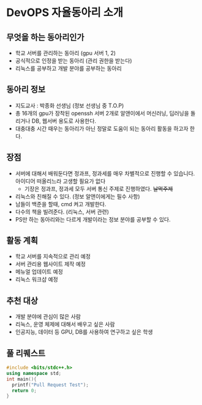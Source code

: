 # DevOPS 자율동아리 소개
## 무엇을 하는 동아리인가
- 학교 서버를 관리하는 동아리 (gpu 서버 1, 2)
- 공식적으로 인정을 받는 동아리 (관리 권한을 받는다)
- 리눅스를 공부하고 개발 분야를 공부하는 동아리

## 동아리 정보
- 지도교사 : 박종화 선생님 (정보 선생님 중 T.O.P)
- 총 16개의 gpu가 장착된 openssh 서버 2개로 알앤이에서 머신러닝, 딥러닝을 돌리거나 DB, 웹서버 용도로 사용한다.
- 대충대충 시간 때우는 동아리가 아닌 정말로 도움이 되는 동아리 활동을 하고자 한다. 

## 장점
- 서버에 대해서 배워둔다면 정과프, 정과세를 매우 차별적으로 진행할 수 있습니다. 아이디어 떠올리느라 고생할 필요가 없다
  - 기장은 정과프, 정과세 모두 서버 통신 주제로 진행하였다. ~~날먹주제~~ 
- 리눅스와 친해질 수 있다. (정보 알앤이에게는 필수 사항)
- 남들이 백준을 할때, cmd 켜고 개발한다. 
- 다수의 책을 빌려준다. (리눅스, 서버 관련)
- PS만 하는 동아리와는 다르게 개발이라는 정보 분야를 공부할 수 있다. 

## 활동 계획
- 학교 서버를 지속적으로 관리 예정
- 서버 관리용 웹사이트 제작 예정
- 메뉴얼 업데이트 예정
- 리눅스 워크샵 예정

## 추천 대상
- 개발 분야에 관심이 많은 사람
- 리눅스, 운영 체제에 대해서 배우고 싶은 사람
- 인공지능, 데이터 등 GPU, DB를 사용하여 연구하고 싶은 학생


## 풀 리퀘스트
``` c++
#include <bits/stdc++.h>
using namespace std;
int main(){
  printf("Pull Request Test");
  return 0;
}
```
